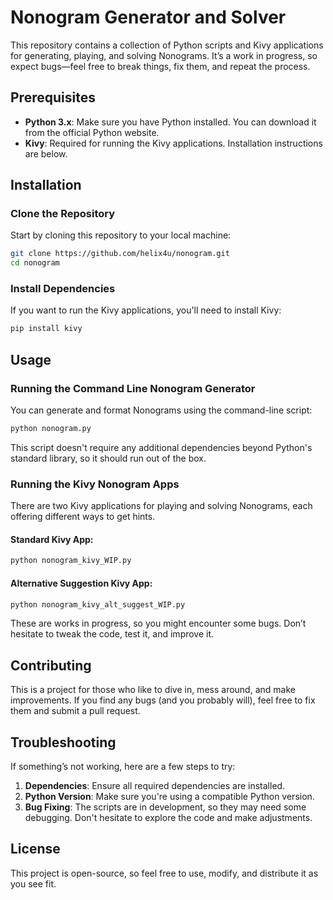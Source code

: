 # Nonogram Generator and Solver

This repository contains a collection of Python scripts and Kivy applications for generating, playing, and solving Nonograms. It’s a work in progress, so expect bugs—feel free to break things, fix them, and repeat the process.

## Prerequisites

- **Python 3.x**: Make sure you have Python installed. You can download it from the official Python website.
- **Kivy**: Required for running the Kivy applications. Installation instructions are below.

## Installation

### Clone the Repository

Start by cloning this repository to your local machine:

```bash
git clone https://github.com/helix4u/nonogram.git
cd nonogram
```

### Install Dependencies

If you want to run the Kivy applications, you'll need to install Kivy:

```bash
pip install kivy
```

## Usage

### Running the Command Line Nonogram Generator

You can generate and format Nonograms using the command-line script:

```bash
python nonogram.py
```

This script doesn't require any additional dependencies beyond Python's standard library, so it should run out of the box.

### Running the Kivy Nonogram Apps

There are two Kivy applications for playing and solving Nonograms, each offering different ways to get hints.

#### Standard Kivy App:

```bash
python nonogram_kivy_WIP.py
```

#### Alternative Suggestion Kivy App:

```bash
python nonogram_kivy_alt_suggest_WIP.py
```

These are works in progress, so you might encounter some bugs. Don’t hesitate to tweak the code, test it, and improve it.

## Contributing

This is a project for those who like to dive in, mess around, and make improvements. If you find any bugs (and you probably will), feel free to fix them and submit a pull request.

## Troubleshooting

If something’s not working, here are a few steps to try:

1. **Dependencies**: Ensure all required dependencies are installed.
2. **Python Version**: Make sure you're using a compatible Python version.
3. **Bug Fixing**: The scripts are in development, so they may need some debugging. Don't hesitate to explore the code and make adjustments.

## License

This project is open-source, so feel free to use, modify, and distribute it as you see fit.
